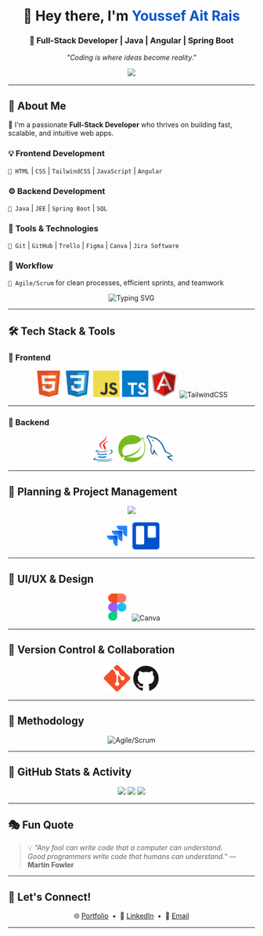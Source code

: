 <h1 align="center">👋 Hey there, I'm <span style="color:#0052CC">Youssef Ait Rais</span></h1>
<h3 align="center">🚀 Full-Stack Developer | Java | Angular | Spring Boot</h3>
<p align="center"><em>"Coding is where ideas become reality."</em></p>

<p align="center">
  <img src="https://user-images.githubusercontent.com/74038190/235224431-e8c8c12e-6826-47f1-89fb-2ddad83b3abf.gif" width="300">
</p>

---

## 🚀 About Me  

🎯 I'm a passionate **Full-Stack Developer** who thrives on building fast, scalable, and intuitive web apps.

### 💡 **Frontend Development**
`🔹 HTML` | `CSS` | `TailwindCSS` | `JavaScript` | `Angular`

### ⚙️ **Backend Development**
`🔹 Java` | `JEE` | `Spring Boot` | `SQL`

### 🧰 **Tools & Technologies**
`🔹 Git` | `GitHub` | `Trello` | `Figma` | `Canva` | `Jira Software`

### 📌 **Workflow**
`🔹 Agile/Scrum` for clean processes, efficient sprints, and teamwork

<p align="center">
  <img src="https://readme-typing-svg.herokuapp.com?font=Fira+Code&size=20&pause=1000&center=true&vCenter=true&width=435&lines=Pixel+Perfect+Frontend;Enterprise+Ready+Backends;Agile+Developer;Code.+Commit.+Deploy." alt="Typing SVG" />
</p>

---

## 🛠️ Tech Stack & Tools

### 🎯 Frontend
<p align="center">
  <img src="https://raw.githubusercontent.com/devicons/devicon/master/icons/html5/html5-original.svg" width="55" alt="HTML" />
  <img src="https://raw.githubusercontent.com/devicons/devicon/master/icons/css3/css3-original.svg" width="55" alt="CSS" />
  <img src="https://raw.githubusercontent.com/devicons/devicon/master/icons/javascript/javascript-original.svg" width="55" alt="JavaScript" />
  <img src="https://raw.githubusercontent.com/devicons/devicon/master/icons/typescript/typescript-original.svg" width="55" alt="TypeScript" />
  <img src="https://raw.githubusercontent.com/devicons/devicon/master/icons/angularjs/angularjs-original.svg" width="55" alt="Angular" />
  <img src="https://raw.githubusercontent.com/rahulbanerjee26/githubAboutMeGenerator/main/icons/tailwind.svg" width="55" alt="TailwindCSS" />
</p>

---

### 🔧 Backend
<p align="center">
  <img src="https://raw.githubusercontent.com/devicons/devicon/master/icons/java/java-original.svg" width="55" alt="Java" />
  <img src="https://raw.githubusercontent.com/devicons/devicon/master/icons/spring/spring-original.svg" width="55" alt="Spring Boot" />
  <img src="https://raw.githubusercontent.com/devicons/devicon/master/icons/mysql/mysql-original.svg" width="55" alt="MySQL/SQL" />
</p>

---

## 🧠 Planning & Project Management
<p align="center">
  <img src="https://media.giphy.com/media/3o7abB06u9bNzA8lu8/giphy.gif" width="250" />
</p>
<p align="center">
  <img src="https://raw.githubusercontent.com/devicons/devicon/master/icons/jira/jira-original.svg" width="55" alt="Jira" />
  <img src="https://raw.githubusercontent.com/devicons/devicon/master/icons/trello/trello-plain.svg" width="55" alt="Trello" />
</p>

---

## 🎨 UI/UX & Design
<p align="center">
  <img src="https://raw.githubusercontent.com/devicons/devicon/master/icons/figma/figma-original.svg" width="55" alt="Figma" />
  <img src="https://upload.wikimedia.org/wikipedia/commons/3/3b/Canva_Logo.png" width="70" alt="Canva" />
</p>

---

## 🤝 Version Control & Collaboration
<p align="center">
  <img src="https://raw.githubusercontent.com/devicons/devicon/master/icons/git/git-original.svg" width="55" alt="Git" />
  <img src="https://raw.githubusercontent.com/devicons/devicon/master/icons/github/github-original.svg" width="55" alt="GitHub" />
</p>

---

## 📅 Methodology
<p align="center">
  <img src="https://media.giphy.com/media/UqBIlfpEcHRgk0dzH7/giphy.gif" width="120" title="Agile/Scrum"/>
</p>

---

## 🌟 GitHub Stats & Activity
<p align="center">
  <img src="https://github-readme-stats.vercel.app/api?username=YoussefAitRais&show_icons=true&theme=radical" />
  <img src="https://github-readme-streak-stats.herokuapp.com/?user=YoussefAitRais&theme=radical" />
  <img src="https://github-readme-stats.vercel.app/api/top-langs/?username=YoussefAitRais&layout=compact&theme=radical"/>
</p>

---

## 🎭 Fun Quote

> 💡 *"Any fool can write code that a computer can understand.  
> Good programmers write code that humans can understand."* — **Martin Fowler**

---

## 🧩 Let's Connect!
<p align="center">
  🌐 <a href="#">Portfolio</a> &nbsp;•&nbsp;
  💼 <a href="#">LinkedIn</a> &nbsp;•&nbsp;
  📧 <a href="#">Email</a>
</p>

---

